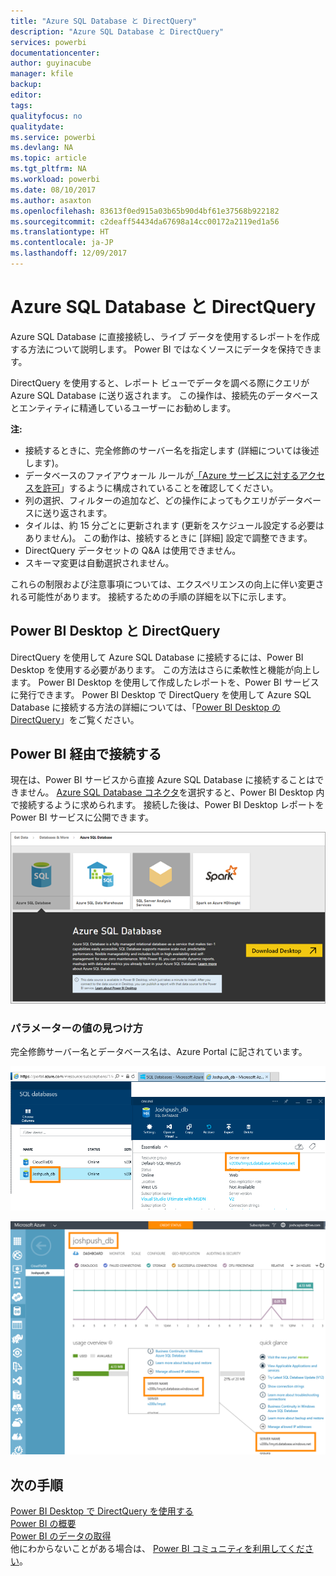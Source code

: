 ```yaml
---
title: "Azure SQL Database と DirectQuery"
description: "Azure SQL Database と DirectQuery"
services: powerbi
documentationcenter: 
author: guyinacube
manager: kfile
backup: 
editor: 
tags: 
qualityfocus: no
qualitydate: 
ms.service: powerbi
ms.devlang: NA
ms.topic: article
ms.tgt_pltfrm: NA
ms.workload: powerbi
ms.date: 08/10/2017
ms.author: asaxton
ms.openlocfilehash: 83613f0ed915a03b65b90d4bf61e37568b922182
ms.sourcegitcommit: c2deaff54434da67698a14cc00172a2119ed1a56
ms.translationtype: HT
ms.contentlocale: ja-JP
ms.lasthandoff: 12/09/2017
---
```

# <a name="azure-sql-database-with-directquery"></a>Azure SQL Database と DirectQuery
Azure SQL Database に直接接続し、ライブ データを使用するレポートを作成する方法について説明します。 Power BI ではなくソースにデータを保持できます。

DirectQuery を使用すると、レポート ビューでデータを調べる際にクエリが Azure SQL Database に送り返されます。 この操作は、接続先のデータベースとエンティティに精通しているユーザーにお勧めします。

**注:**

* 接続するときに、完全修飾のサーバー名を指定します (詳細については後述します)。
* データベースのファイアウォール ルールが[「Azure サービスに対するアクセスを許可](https://msdn.microsoft.com/library/azure/ee621782.aspx)」するように構成されていることを確認してください。
* 列の選択、フィルターの追加など、どの操作によってもクエリがデータベースに送り返されます。
* タイルは、約 15 分ごとに更新されます (更新をスケジュール設定する必要はありません)。 この動作は、接続するときに [詳細] 設定で調整できます。
* DirectQuery データセットの Q&A は使用できません。
* スキーマ変更は自動選択されません。

これらの制限および注意事項については、エクスペリエンスの向上に伴い変更される可能性があります。 接続するための手順の詳細を以下に示します。 

## <a name="power-bi-desktop-and-directquery"></a>Power BI Desktop と DirectQuery
DirectQuery を使用して Azure SQL Database に接続するには、Power BI Desktop を使用する必要があります。 この方法はさらに柔軟性と機能が向上します。 Power BI Desktop を使用して作成したレポートを、Power BI サービスに発行できます。 Power BI Desktop で DirectQuery を使用して Azure SQL Database に接続する方法の詳細については、「[Power BI Desktop の DirectQuery](desktop-use-directquery.md)」をご覧ください。 

## <a name="connecting-through-power-bi"></a>Power BI 経由で接続する
現在は、Power BI サービスから直接 Azure SQL Database に接続することはできません。 [Azure SQL Database コネクタ](https://app.powerbi.com/getdata/bigdata/azure-sql-database-with-live-connect)を選択すると、Power BI Desktop 内で接続するように求められます。 接続した後は、Power BI Desktop レポートを Power BI サービスに公開できます。 

![](media/service-azure-sql-database-with-direct-connect/azure-sql-database-in-power-bi.png)

### <a name="finding-parameter-values"></a>パラメーターの値の見つけ方
完全修飾サーバー名とデータベース名は、Azure Portal に記されています。

![](media/service-azure-sql-database-with-direct-connect/azureportnew_update.png)

![](media/service-azure-sql-database-with-direct-connect/azureportal_update.png)

## <a name="next-steps"></a>次の手順
[Power BI Desktop で DirectQuery を使用する](desktop-use-directquery.md)  
[Power BI の概要](service-get-started.md)  
[Power BI のデータの取得](service-get-data.md)  
他にわからないことがある場合は、 [Power BI コミュニティを利用してください](http://community.powerbi.com/)。

